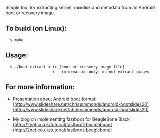 Simple tool for extracting kernel, ramdisk and metadata from an
Android boot or recovery image.

## To build (on Linux):  
```
  $ make
```
## Usage:
```
  $ ./boot-extract <-i> [boot or recovery image file]
                    -i   information only: do not extract images
```
## For more information:
* Presentation about Android boot format:
[http://www.slideshare.net/chrissimmonds/android-bootslides20](http://www.slideshare.net/chrissimmonds/android-bootslides20)

* My blog on implementing fastboot for BeagleBone Black
[http://2net.co.uk/tutorial/fastboot-beaglebone](http://2net.co.uk/tutorial/fastboot-beaglebone)

